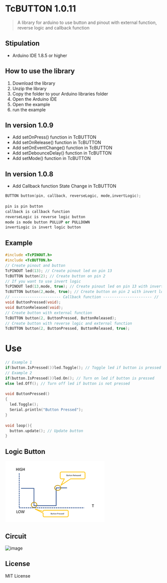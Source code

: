# TcBUTTON 1.0.11
> A library for arduino to use button and pinout with external function, reverse logic and callback function

<!-- Stipulation -->
## Stipulation
- Arduino IDE 1.8.5 or higher

<!-- Use -->
## How to use the library
1. Download the library
2. Unzip the library
3. Copy the folder to your Arduino libraries folder
4. Open the Arduino IDE
5. Open the example
6. run the example
## In version 1.0.9
- Add setOnPress() function in TcBUTTON
- Add setOnRelease() function in TcBUTTON
- Add setOnEventChange() function in TcBUTTON
- Add setDebounceDelay() function in TcBUTTON
- Add setMode() function in TcBUTTON

## In version 1.0.8
- Add Callback function State Change in TcBUTTON

```C++
BUTTON button(pin, callback, reverseLogic, mode,invertLogic);

pin is pin button
callback is callback function
reverseLogic is reverse logic button
mode is mode button PULLUP or PULLDOWN
invertLogic is invert logic button
```

<!-- Example -->
## Example
```c++
#include <TcPINOUT.h>
#include <TcBUTTON.h>
// Create pinout and button
TcPINOUT led(13); // Create pinout led on pin 13
TcBUTTON button(2); // Create button on pin 2
// If you want to use invert logic
TcPINOUT led(13,mode, true); // Create pinout led on pin 13 with invert logic
TcBUTTON button(2,mode, true); // Create button on pin 2 with invert logic
// ---------------------- Callback function ---------------------- //
void ButtonPressed(void);
void ButtonReleased(void);
// Create button with external function
TcBUTTON button(2, ButtonPressed, ButtonReleased);
// Create button with reverse logic and external function
TcBUTTON button(2, ButtonPressed, ButtonReleased, true);

```
# Use 
```c++
// Example 1
if(button.IsPressed())led.Toggle(); // Toggle led if button is pressed
// Example 2
if(button.IsPressed())led.On(); // Turn on led if button is pressed
else led.Off(); // Turn off led if button is not pressed

void ButtonPressed()
{
  led.Toggle(); 
  Serial.println("Button Pressed");
}

void loop(){
  button.update(); // Update button
}
```
<!-- Logic -->
## Logic Button
<!-- Image Size Small -->
![image](/images/02.png) 

<!-- Circuit -->
## Circuit
![image](/images/01.jpg)
## License
MIT License